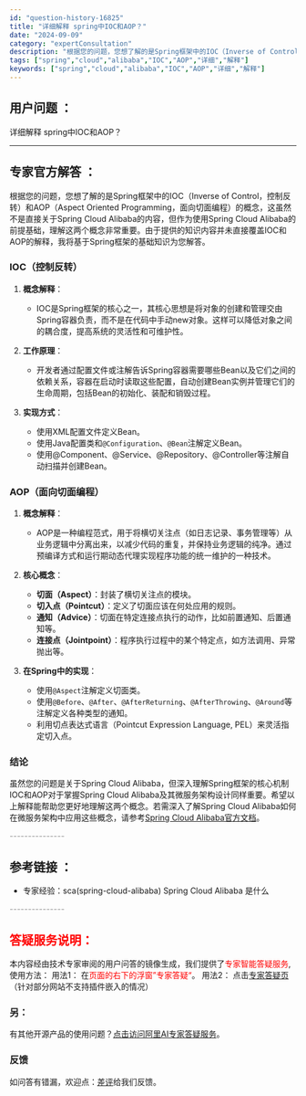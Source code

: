 ```yaml
---
id: "question-history-16825"
title: "详细解释 spring中IOC和AOP？"
date: "2024-09-09"
category: "expertConsultation"
description: "根据您的问题，您想了解的是Spring框架中的IOC（Inverse of Control，控制反转）和AOP（Aspect Oriented Programming，面向切面编程）的概念，这虽然不是直接关于Spring Cloud Alibaba的内容，但作为使用Spring Cloud Alib"
tags: ["spring","cloud","alibaba","IOC","AOP","详细","解释"]
keywords: ["spring","cloud","alibaba","IOC","AOP","详细","解释"]
---
```


## 用户问题 ： 
 详细解释 spring中IOC和AOP？  

---------------
## 专家官方解答 ：

根据您的问题，您想了解的是Spring框架中的IOC（Inverse of Control，控制反转）和AOP（Aspect Oriented Programming，面向切面编程）的概念，这虽然不是直接关于Spring Cloud Alibaba的内容，但作为使用Spring Cloud Alibaba的前提基础，理解这两个概念非常重要。由于提供的知识内容并未直接覆盖IOC和AOP的解释，我将基于Spring框架的基础知识为您解答。

### IOC（控制反转）

1. **概念解释**：
   - IOC是Spring框架的核心之一，其核心思想是将对象的创建和管理交由Spring容器负责，而不是在代码中手动new对象。这样可以降低对象之间的耦合度，提高系统的灵活性和可维护性。
   
2. **工作原理**：
   - 开发者通过配置文件或注解告诉Spring容器需要哪些Bean以及它们之间的依赖关系，容器在启动时读取这些配置，自动创建Bean实例并管理它们的生命周期，包括Bean的初始化、装配和销毁过程。

3. **实现方式**：
   - 使用XML配置文件定义Bean。
   - 使用Java配置类和`@Configuration`、`@Bean`注解定义Bean。
   - 使用@Component、@Service、@Repository、@Controller等注解自动扫描并创建Bean。

### AOP（面向切面编程）

1. **概念解释**：
   - AOP是一种编程范式，用于将横切关注点（如日志记录、事务管理等）从业务逻辑中分离出来，以减少代码的重复，并保持业务逻辑的纯净。通过预编译方式和运行期动态代理实现程序功能的统一维护的一种技术。

2. **核心概念**：
   - **切面（Aspect）**：封装了横切关注点的模块。
   - **切入点（Pointcut）**：定义了切面应该在何处应用的规则。
   - **通知（Advice）**：切面在特定连接点执行的动作，比如前置通知、后置通知等。
   - **连接点（Jointpoint）**：程序执行过程中的某个特定点，如方法调用、异常抛出等。

3. **在Spring中的实现**：
   - 使用`@Aspect`注解定义切面类。
   - 使用`@Before`、`@After`、`@AfterReturning`、`@AfterThrowing`、`@Around`等注解定义各种类型的通知。
   - 利用切点表达式语言（Pointcut Expression Language, PEL）来灵活指定切入点。

### 结论

虽然您的问题是关于Spring Cloud Alibaba，但深入理解Spring框架的核心机制IOC和AOP对于掌握Spring Cloud Alibaba及其微服务架构设计同样重要。希望以上解释能帮助您更好地理解这两个概念。若需深入了解Spring Cloud Alibaba如何在微服务架构中应用这些概念，请参考[Spring Cloud Alibaba官方文档](https://github.com/spring-cloud-incubator/spring-cloud-alibaba)。


<font color="#949494">---------------</font> 


## 参考链接 ：

* 专家经验：sca(spring-cloud-alibaba) Spring Cloud Alibaba 是什么 


 <font color="#949494">---------------</font> 
 


## <font color="#FF0000">答疑服务说明：</font> 

本内容经由技术专家审阅的用户问答的镜像生成，我们提供了<font color="#FF0000">专家智能答疑服务</font>,使用方法：
用法1： 在<font color="#FF0000">页面的右下的浮窗”专家答疑“</font>。
用法2： 点击[专家答疑页](https://answer.opensource.alibaba.com/docs/intro)（针对部分网站不支持插件嵌入的情况）
### 另：


有其他开源产品的使用问题？[点击访问阿里AI专家答疑服务](https://answer.opensource.alibaba.com/docs/intro)。
### 反馈
如问答有错漏，欢迎点：[差评](https://ai.nacos.io/user/feedbackByEnhancerGradePOJOID?enhancerGradePOJOId=16859)给我们反馈。
